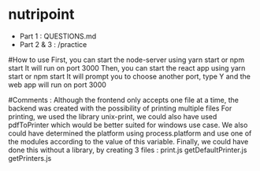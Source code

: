 # nutripoint

- Part 1 : QUESTIONS.md
- Part 2 & 3 : /practice

#How to use
First, you can start the node-server using yarn start or npm start
It will run on port 3000
Then, you can start the react app using yarn start or npm start
It will prompt you to choose another port, type Y and the web app will run on port 3000


#Comments :
Although the frontend only accepts one file at a time, the backend was created with the possibility of printing multiple files
For printing, we used the library unix-print, we could also have used pdfToPrinter which would be better suited for windows use case.
We also could have determined the platform using process.platform and use one of the modules according to the value of this variable.
Finally, we could have done this without a library, by creating 3 files :
print.js
getDefaultPrinter.js
getPrinters.js



